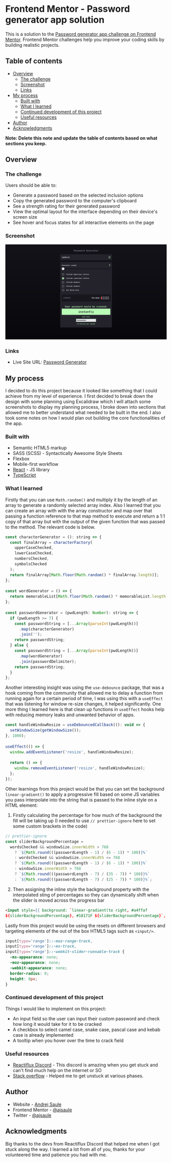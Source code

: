 # Frontend Mentor - Password generator app solution

This is a solution to the [Password generator app challenge on Frontend Mentor](https://www.frontendmentor.io/challenges/password-generator-app-Mr8CLycqjh). Frontend Mentor challenges help you improve your coding skills by building realistic projects.

## Table of contents

- [Overview](#overview)
  - [The challenge](#the-challenge)
  - [Screenshot](#screenshot)
  - [Links](#links)
- [My process](#my-process)
  - [Built with](#built-with)
  - [What I learned](#what-i-learned)
  - [Continued development of this project](#continued-development)
  - [Useful resources](#useful-resources)
- [Author](#author)
- [Acknowledgments](#acknowledgments)

**Note: Delete this note and update the table of contents based on what sections you keep.**

## Overview

### The challenge

Users should be able to:

- Generate a password based on the selected inclusion options
- Copy the generated password to the computer's clipboard
- See a strength rating for their generated password
- View the optimal layout for the interface depending on their device's screen size
- See hover and focus states for all interactive elements on the page

### Screenshot

![Password Generator Screenshot](./public/password-generator-screenshot.png)

### Links

- Live Site URL: [Password Generator](https://password-generator-ajsaule.vercel.app)

## My process

I decided to do this project because it looked like something that I could achieve from my level of experience. I first decided to break down the design with some planning using Excalidraw which I will attach some screenshots to display my planning process, I broke down into sections that allowed me to better understand what needed to be built in the end. I also took some notes on how I would plan out building the core functionalities of the app.

### Built with

- Semantic HTML5 markup
- SASS (SCSS) - Syntactically Awesome Style Sheets
- Flexbox
- Mobile-first workflow
- [React](https://reactjs.org/) - JS library
- [TypeScript](https://www.typescriptlang.org/)

### What I learned

Firstly that you can use `Math.random()` and multiply it by the length of an array to generate a randomly selected array index. Also I learned that you can create an array with with the array constructor and map over that passing a function reference to that map method to execute and return a 1:1 copy of that array but with the output of the given function that was passed to the method. The relevant code is below.

```js
const characterGenerator = (): string => {
  const finalArray = characterFactory(
    upperCaseChecked,
    lowerCaseChecked,
    numbersChecked,
    symbolsChecked
  );
  return finalArray[Math.floor(Math.random() * finalArray.length)];
};

const wordGenerator = () => {
  return memorableList[Math.floor(Math.random() * memorableList.length)];
};

const passwordGenerator = (pwdLength: Number): string => {
  if (pwdLength >= 7) {
    const passwordString = [...Array(parseInt(pwdLength))]
      .map(characterGenerator)
      .join('');
    return passwordString;
  } else {
    const passwordString = [...Array(parseInt(pwdLength))]
      .map(wordGenerator)
      .join(passwordDelimiter);
    return passwordString;
  }
};
```

Another interesting insight was using the `use-debounce` package, that was a hook coming from the community that allowed me to delay a function from running again for a certain period of time, I was using this with a `useEffect` that was listening for window re-size changes, it helped significantly. One more thing I learned here is that clean up functions in `useEffect` hooks help with reducing memory leaks and unwanted behavior of apps.

```js
const handleWindowResize = useDebouncedCallback((): void => {
  setWindowSize(getWindowSize());
}, 1000);

useEffect(() => {
  window.addEventListener('resize', handleWindowResize);

  return () => {
    window.removeEventListener('resize', handleWindowResize);
  };
});
```

Other learnings from this project would be that you can set the background `linear-gradient()` to apply a progressive fill based on some JS variables you pass interpolate into the string that is passed to the inline style on a HTML element:

1. Firstly calculating the percentage for how much of the background the fill will be taking up (I needed to use `// prettier-ignore` here to set some custom brackets in the code)

```js
// prettier-ignore
const sliderBackgroundPercentage =
  wordsChecked && windowSize.innerWidth > 768
    ? `${Math.round(((passwordLength - 1) / (6 - 1)) * 100)}%`
    : wordsChecked && windowSize.innerWidth <= 768
    ? `${Math.round(((passwordLength - 1) / (6 - 1)) * 100)}%`
    : windowSize.innerWidth > 768
    ? `${Math.round(((passwordLength - 7) / (35 - 7)) * 100)}%`
    : `${Math.round(((passwordLength - 7) / (25 - 7)) * 100)}%`;
```

2. Then assigning the inline style the background property with the interpolated sting of percentages so they can dynamically shift when the slider is moved across the progress bar

```html
<input style={{ background: `linear-gradient(to right, #a4ffaf
${sliderBackgroundPercentage}, #18171F ${sliderBackgroundPercentage}`, }} ... />
```

Lastly from this project would be using the resets on different browsers and targeting elements of the out of the box HTML5 tags such as `<input/>`.

```css
input[type='range']::-moz-range-track,
input[type='range']::-ms-track,
input[type='range']::-webkit-slider-runnable-track {
  -ms-appearance: none;
  -moz-appearance: none;
  -webkit-appearance: none;
  border-radius: 0;
  height: 8px;
}
```

### Continued development of this project

Things I would like to implement on this project:

- An input field so the user can input their custom password and check how long it would take for it to be cracked
- A checkbox to select camel case, snake case, pascal case and kebab case is already implemented
- A tooltip when you hover over the time to crack field

### Useful resources

- [Reactiflux Discord](https://www.reactiflux.com/) - This discord is amazing when you get stuck and can't find much help on the internet or SO
- [Stack overflow](https://www.stackoverflow.com/) - Helped me to get unstuck at various phases.

## Author

- Website - [Andrej Saule](https://www.andrejsaule.com)
- Frontend Mentor - [@ajsaule](https://www.frontendmentor.io/profile/ajsaule)
- Twitter - [@ajsaule](https://www.twitter.com/ajsaule)

## Acknowledgments

Big thanks to the devs from Reactiflux Discord that helped me when I got stuck along the way. I learned a lot from all of you, thanks for your volunteered time and patience you had with me.
